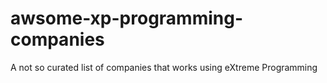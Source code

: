 # awsome-xp-programming-companies
A not so curated list of companies that works using eXtreme Programming
